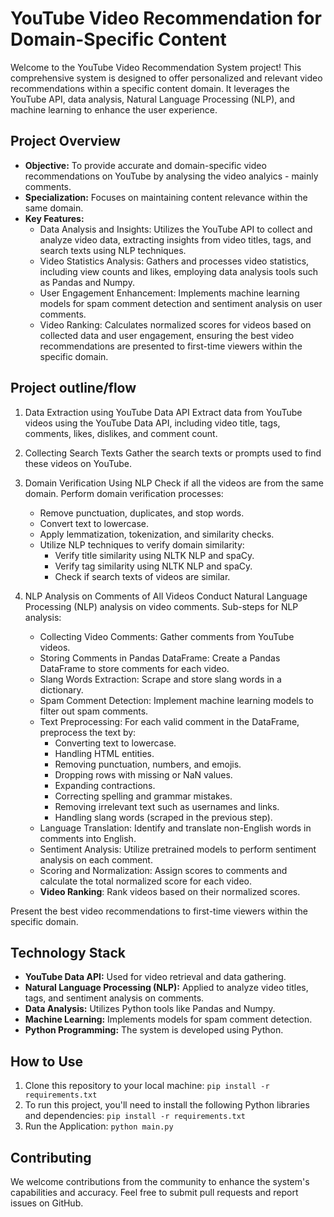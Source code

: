 # YouTube Video Recommendation for Domain-Specific Content

Welcome to the YouTube Video Recommendation System project! This comprehensive system is designed to offer personalized and relevant video recommendations within a specific content domain. It leverages the YouTube API, data analysis, Natural Language Processing (NLP), and machine learning to enhance the user experience.

## Project Overview

- **Objective:** To provide accurate and domain-specific video recommendations on YouTube by analysing the video analyics - mainly comments.
- **Specialization:** Focuses on maintaining content relevance within the same domain.
- **Key Features:**
  - Data Analysis and Insights: Utilizes the YouTube API to collect and analyze video data, extracting insights from video titles, tags, and search texts using NLP techniques.
  - Video Statistics Analysis: Gathers and processes video statistics, including view counts and likes, employing data analysis tools such as Pandas and Numpy.
  - User Engagement Enhancement: Implements machine learning models for spam comment detection and sentiment analysis on user comments.
  - Video Ranking: Calculates normalized scores for videos based on collected data and user engagement, ensuring the best video recommendations are presented to first-time viewers within the specific domain.
 
## Project outline/flow

1. Data Extraction using YouTube Data API
   Extract data from YouTube videos using the YouTube Data API, including video title, tags, comments, likes, dislikes, and comment count.

2. Collecting Search Texts
   Gather the search texts or prompts used to find these videos on YouTube.

3. Domain Verification Using NLP
   Check if all the videos are from the same domain.
   Perform domain verification processes:
    - Remove punctuation, duplicates, and stop words.
    - Convert text to lowercase.
    - Apply lemmatization, tokenization, and similarity checks.
    - Utilize NLP techniques to verify domain similarity:
      - Verify title similarity using NLTK NLP and spaCy.
      - Verify tag similarity using NLTK NLP and spaCy.
      - Check if search texts of videos are similar.

4. NLP Analysis on Comments of All Videos
   Conduct Natural Language Processing (NLP) analysis on video comments.
   Sub-steps for NLP analysis:
    - Collecting Video Comments:
      Gather comments from YouTube videos.
    - Storing Comments in Pandas DataFrame:
      Create a Pandas DataFrame to store comments for each video.
    - Slang Words Extraction:
      Scrape and store slang words in a dictionary.
    - Spam Comment Detection:
      Implement machine learning models to filter out spam comments.
    - Text Preprocessing:
      For each valid comment in the DataFrame, preprocess the text by:
      - Converting text to lowercase.
      - Handling HTML entities.
      - Removing punctuation, numbers, and emojis.
      - Dropping rows with missing or NaN values.
      - Expanding contractions.
      - Correcting spelling and grammar mistakes.
      - Removing irrelevant text such as usernames and links.
      - Handling slang words (scraped in the previous step).
    - Language Translation:
      Identify and translate non-English words in comments into English.
    - Sentiment Analysis:
      Utilize pretrained models to perform sentiment analysis on each comment.
    - Scoring and Normalization:
      Assign scores to comments and calculate the total normalized score for each video.
    - **Video Ranking**:
      Rank videos based on their normalized scores.

Present the best video recommendations to first-time viewers within the specific domain.

## Technology Stack

- **YouTube Data API:** Used for video retrieval and data gathering.
- **Natural Language Processing (NLP):** Applied to analyze video titles, tags, and sentiment analysis on comments.
- **Data Analysis:** Utilizes Python tools like Pandas and Numpy.
- **Machine Learning:** Implements models for spam comment detection.
- **Python Programming:** The system is developed using Python.

## How to Use

1. Clone this repository to your local machine:
   `pip install -r requirements.txt`
2. To run this project, you'll need to install the following Python libraries and dependencies:
   `pip install -r requirements.txt`
3. Run the Application:
   `python main.py`

## Contributing

We welcome contributions from the community to enhance the system's capabilities and accuracy. Feel free to submit pull requests and report issues on GitHub.



   

